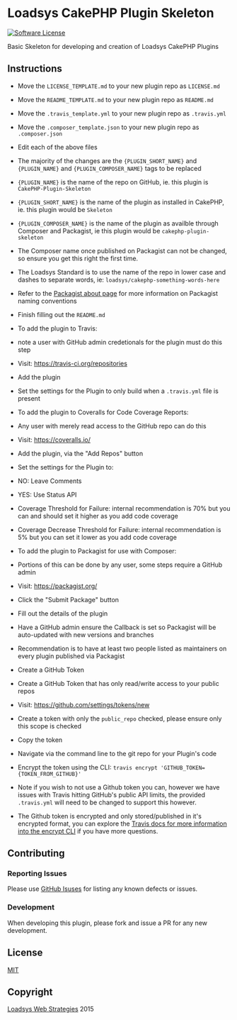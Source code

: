 # Loadsys CakePHP Plugin Skeleton

[![Software License](https://img.shields.io/badge/license-MIT-brightgreen.svg?style=flat-square)](LICENSE.md)

Basic Skeleton for developing and creation of Loadsys CakePHP Plugins

## Instructions

* Move the `LICENSE_TEMPLATE.md` to your new plugin repo as `LICENSE.md`
* Move the `README_TEMPLATE.md` to your new plugin repo as `README.md`
* Move the `.travis_template.yml` to your new plugin repo as `.travis.yml`
* Move the `.composer_template.json` to your new plugin repo as `.composer.json`

* Edit each of the above files
* The majority of the changes are the `{PLUGIN_SHORT_NAME}` and `{PLUGIN_NAME}` and `{PLUGIN_COMPOSER_NAME}` tags to be replaced
* `{PLUGIN_NAME}` is the name of the repo on GitHub, ie. this plugin is `CakePHP-Plugin-Skeleton`
* `{PLUGIN_SHORT_NAME}` is the name of the plugin as installed in CakePHP, ie. this plugin would be `Skeleton`
* `{PLUGIN_COMPOSER_NAME}` is the name of the plugin as availble through Composer and Packagist, ie this plugin would be `cakephp-plugin-skeleton`
* The Composer name once published on Packagist can not be changed, so ensure you get this right the first time.
* The Loadsys Standard is to use the name of the repo in lower case and dashes to separate words, ie: `loadsys/cakephp-something-words-here`
* Refer to the [Packagist about page](https://packagist.org/about) for more information on Packagist naming conventions
* Finish filling out the `README.md`
* To add the plugin to Travis:
 * note a user with GitHub admin credetionals for the plugin must do this step
 * Visit: https://travis-ci.org/repositories
 * Add the plugin
 * Set the settings for the Plugin to only build when a `.travis.yml` file is present

* To add the plugin to Coveralls for Code Coverage Reports:
 * Any user with merely read access to the GitHub repo can do this
 * Visit: https://coveralls.io/
 * Add the plugin, via the "Add Repos" button
 * Set the settings for the Plugin to:
 * NO: Leave Comments
 * YES: Use Status API
 * Coverage Threshold for Failure: internal recommendation is 70% but you can and should set it higher as you add code coverage
 * Coverage Decrease Threshold for Failure: internal recommendation is 5% but you can set it lower as you add code coverage

* To add the plugin to Packagist for use with Composer:
 * Portions of this can be done by any user, some steps require a GitHub admin
 * Visit: https://packagist.org/
 * Click the "Submit Package" button
 * Fill out the details of the plugin
 * Have a GitHub admin ensure the Callback is set so Packagist will be auto-updated with new versions and branches
 * Recommendation is to have at least two people listed as maintainers on every plugin published via Packagist

* Create a GitHub Token
 * Create a GitHub Token that has only read/write access to your public repos
 * Visit: https://github.com/settings/tokens/new
 * Create a token with only the `public_repo` checked, please ensure only this scope is checked
 * Copy the token
 * Navigate via the command line to the git repo for your Plugin's code 
 * Encrypt the token using the CLI: `travis encrypt 'GITHUB_TOKEN={TOKEN_FROM_GITHUB}'`
 * Note if you wish to not use a Github token you can, however we have issues with Travis hitting GitHub's public API limits, the provided `.travis.yml` will need to be changed to support this however.
 * The Github token is encrypted and only stored/published in it's encrypted format, you can explore the [Travis docs for more information into the encrypt CLI](http://docs.travis-ci.com/user/encryption-keys/) if you have more questions.

## Contributing

### Reporting Issues

Please use [GitHub Isuses](https://github.com/loadsys/CakePHP-Plugin-Skeleton/issues) for listing any known defects or issues.

### Development

When developing this plugin, please fork and issue a PR for any new development.

## License ##

[MIT](https://github.com/loadsys/CakePHP-Plugin-Skeleton/blob/master/LICENSE.md)


## Copyright ##

[Loadsys Web Strategies](http://www.loadsys.com) 2015
